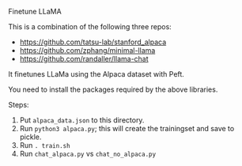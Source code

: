 Finetune LLaMA

This is a combination of the following three repos:

- https://github.com/tatsu-lab/stanford_alpaca
- https://github.com/zphang/minimal-llama
- https://github.com/randaller/llama-chat

It finetunes LLaMa using the Alpaca dataset with Peft.

You need to install the packages required by the above libraries.

Steps:

1. Put `alpaca_data.json` to this directory.
2. Run `python3 alpaca.py`; this will create the trainingset and save to
   pickle.
3. Run `. train.sh`
4. Run `chat_alpaca.py` vs `chat_no_alpaca.py`
